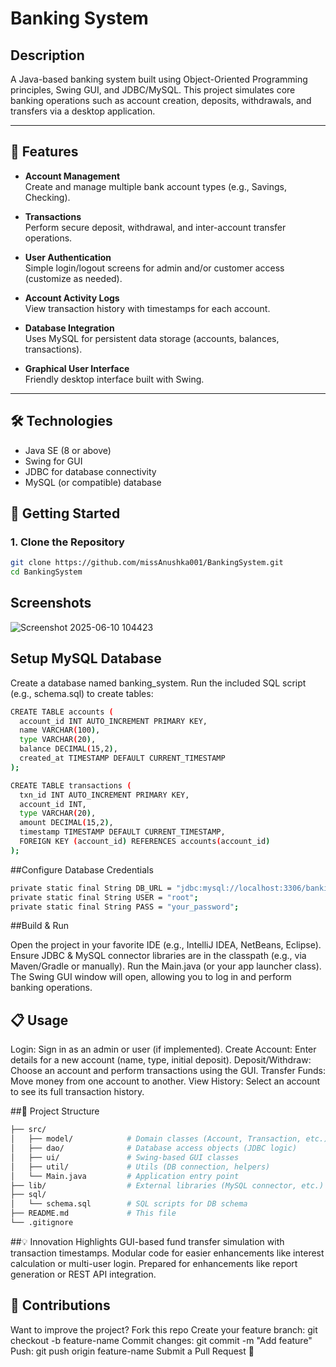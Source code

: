 # Banking System


## Description

A Java-based banking system built using Object-Oriented Programming principles, Swing GUI, and JDBC/MySQL. This project simulates core banking operations such as account creation, deposits, withdrawals, and transfers via a desktop application.

---

## 🌟 Features

- **Account Management**  
  Create and manage multiple bank account types (e.g., Savings, Checking).

- **Transactions**  
  Perform secure deposit, withdrawal, and inter-account transfer operations.

- **User Authentication**  
  Simple login/logout screens for admin and/or customer access (customize as needed).

- **Account Activity Logs**  
  View transaction history with timestamps for each account.

- **Database Integration**  
  Uses MySQL for persistent data storage (accounts, balances, transactions).

- **Graphical User Interface**  
  Friendly desktop interface built with Swing.

---

## 🛠️ Technologies

- Java SE (8 or above)  
- Swing for GUI  
- JDBC for database connectivity  
- MySQL (or compatible) database



## 🚀 Getting Started

### 1. Clone the Repository  
```bash
git clone https://github.com/missAnushka001/BankingSystem.git
cd BankingSystem
  ```

## Screenshots
![Screenshot 2025-06-10 104423](https://github.com/user-attachments/assets/3fd95848-d611-4504-9b07-dc5563957c64)

## Setup MySQL Database

Create a database named banking_system.
Run the included SQL script (e.g., schema.sql) to create tables:

```bash
CREATE TABLE accounts (
  account_id INT AUTO_INCREMENT PRIMARY KEY,
  name VARCHAR(100),
  type VARCHAR(20),
  balance DECIMAL(15,2),
  created_at TIMESTAMP DEFAULT CURRENT_TIMESTAMP
);

CREATE TABLE transactions (
  txn_id INT AUTO_INCREMENT PRIMARY KEY,
  account_id INT,
  type VARCHAR(20),
  amount DECIMAL(15,2),
  timestamp TIMESTAMP DEFAULT CURRENT_TIMESTAMP,
  FOREIGN KEY (account_id) REFERENCES accounts(account_id)
);

```
##Configure Database Credentials

```bash
private static final String DB_URL = "jdbc:mysql://localhost:3306/banking_system";
private static final String USER = "root";
private static final String PASS = "your_password";

```

##Build & Run

Open the project in your favorite IDE (e.g., IntelliJ IDEA, NetBeans, Eclipse).
Ensure JDBC & MySQL connector libraries are in the classpath (e.g., via Maven/Gradle or manually).
Run the Main.java (or your app launcher class).
The Swing GUI window will open, allowing you to log in and perform banking operations.

## 📋 Usage

Login: Sign in as an admin or user (if implemented).
Create Account: Enter details for a new account (name, type, initial deposit).
Deposit/Withdraw: Choose an account and perform transactions using the GUI.
Transfer Funds: Move money from one account to another.
View History: Select an account to see its full transaction history.

##🧩 Project Structure

```bash
├── src/
│   ├── model/            # Domain classes (Account, Transaction, etc.)
│   ├── dao/              # Database access objects (JDBC logic)
│   ├── ui/               # Swing-based GUI classes
│   ├── util/             # Utils (DB connection, helpers)
│   └── Main.java         # Application entry point
├── lib/                  # External libraries (MySQL connector, etc.)
├── sql/
│   └── schema.sql        # SQL scripts for DB schema
├── README.md             # This file
└── .gitignore
```
##💡 Innovation Highlights
GUI-based fund transfer simulation with transaction timestamps.
Modular code for easier enhancements like interest calculation or multi-user login.
Prepared for enhancements like report generation or REST API integration.

## 🙌 Contributions

Want to improve the project?
Fork this repo
Create your feature branch: git checkout -b feature-name
Commit changes: git commit -m "Add feature"
Push: git push origin feature-name
Submit a Pull Request 🎉

